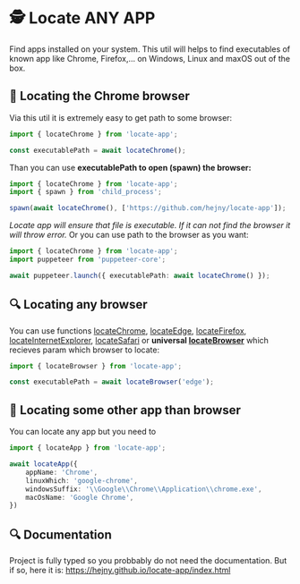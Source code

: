 # 🕵️ Locate ANY APP

Find apps installed on your system. This util will helps to find executables of known app like Chrome, Firefox,... on Windows, Linux and maxOS out of the box.


## 🔎 Locating the Chrome browser

Via this util it is extremely easy to get path to some browser:

```typescript
import { locateChrome } from 'locate-app';

const executablePath = await locateChrome();
```

Than you can use **executablePath to open (spawn) the browser:**

```typescript
import { locateChrome } from 'locate-app';
import { spawn } from 'child_process';

spawn(await locateChrome(), ['https://github.com/hejny/locate-app']);
```

*Locate app will ensure that file is executable. If it can not find the browser it will throw error.*
Or you can use path to the browser as you want:

```typescript
import { locateChrome } from 'locate-app';
import puppeteer from 'puppeteer-core';

await puppeteer.launch({ executablePath: await locateChrome() });
```


## 🔍 Locating any browser

You can use functions [locateChrome](https://hejny.github.io/locate-app/modules.html#locateChrome), [locateEdge](https://hejny.github.io/locate-app/modules.html#locateEdge), [locateFirefox](https://hejny.github.io/locate-app/modules.html#locateFirefox), [locateInternetExplorer](https://hejny.github.io/locate-app/modules.html#locateInternetExplorer), [locateSafari](https://hejny.github.io/locate-app/modules.html#locateSafari) or **universal [locateBrowser](https://hejny.github.io/locate-app/modules.html#locateBrowser)** which recieves param which browser to locate:

```typescript
import { locateBrowser } from 'locate-app';

const executablePath = await locateBrowser('edge');
```


## 🔎 Locating some other app than browser

You can locate any app but you need to 

```typescript
import { locateApp } from 'locate-app';

await locateApp({
    appName: 'Chrome',
    linuxWhich: 'google-chrome',
    windowsSuffix: '\\Google\\Chrome\\Application\\chrome.exe',
    macOsName: 'Google Chrome',
})
```


## 🔍 Documentation

Project is fully typed so you probbably do not need the documentation. But if so, here it is:
https://hejny.github.io/locate-app/index.html



